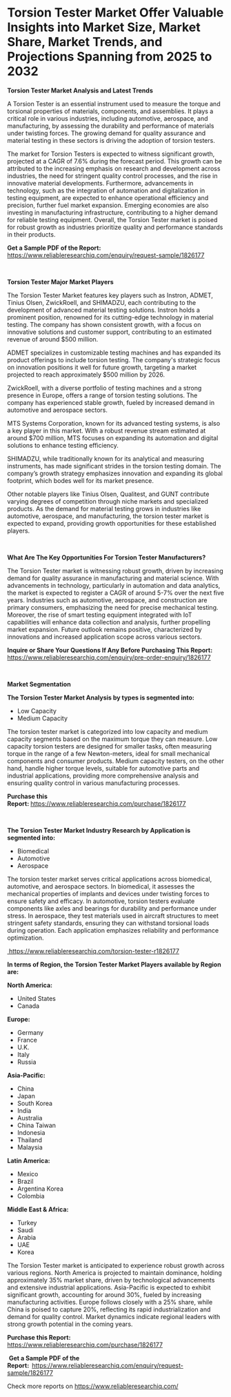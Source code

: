 <p><h1>Torsion Tester Market Offer Valuable Insights into Market Size, Market Share, Market Trends, and Projections Spanning from 2025 to 2032</h1></p><p><strong>Torsion Tester Market Analysis and Latest Trends</strong></p>
<p><p>A Torsion Tester is an essential instrument used to measure the torque and torsional properties of materials, components, and assemblies. It plays a critical role in various industries, including automotive, aerospace, and manufacturing, by assessing the durability and performance of materials under twisting forces. The growing demand for quality assurance and material testing in these sectors is driving the adoption of torsion testers.</p><p>The market for Torsion Testers is expected to witness significant growth, projected at a CAGR of 7.6% during the forecast period. This growth can be attributed to the increasing emphasis on research and development across industries, the need for stringent quality control processes, and the rise in innovative material developments. Furthermore, advancements in technology, such as the integration of automation and digitalization in testing equipment, are expected to enhance operational efficiency and precision, further fuel market expansion. Emerging economies are also investing in manufacturing infrastructure, contributing to a higher demand for reliable testing equipment. Overall, the Torsion Tester market is poised for robust growth as industries prioritize quality and performance standards in their products.</p></p>
<p><strong>Get a Sample PDF of the Report:&nbsp;</strong> <a href="https://www.reliableresearchiq.com/enquiry/request-sample/1826177?utm_campaign=2251&utm_medium=2&utm_source=Github&utm_content=ia&utm_term=18022025&utm_id=torsion-tester">https://www.reliableresearchiq.com/enquiry/request-sample/1826177</a></p>
<p>&nbsp;</p>
<p><strong>Torsion Tester Major Market Players</strong></p>
<p><p>The Torsion Tester Market features key players such as Instron, ADMET, Tinius Olsen, ZwickRoell, and SHIMADZU, each contributing to the development of advanced material testing solutions. Instron holds a prominent position, renowned for its cutting-edge technology in material testing. The company has shown consistent growth, with a focus on innovative solutions and customer support, contributing to an estimated revenue of around $500 million.</p><p>ADMET specializes in customizable testing machines and has expanded its product offerings to include torsion testing. The company's strategic focus on innovation positions it well for future growth, targeting a market projected to reach approximately $500 million by 2026.</p><p>ZwickRoell, with a diverse portfolio of testing machines and a strong presence in Europe, offers a range of torsion testing solutions. The company has experienced stable growth, fueled by increased demand in automotive and aerospace sectors.</p><p>MTS Systems Corporation, known for its advanced testing systems, is also a key player in this market. With a robust revenue stream estimated at around $700 million, MTS focuses on expanding its automation and digital solutions to enhance testing efficiency.</p><p>SHIMADZU, while traditionally known for its analytical and measuring instruments, has made significant strides in the torsion testing domain. The company’s growth strategy emphasizes innovation and expanding its global footprint, which bodes well for its market presence.</p><p>Other notable players like Tinius Olsen, Qualitest, and GUNT contribute varying degrees of competition through niche markets and specialized products. As the demand for material testing grows in industries like automotive, aerospace, and manufacturing, the torsion tester market is expected to expand, providing growth opportunities for these established players.</p></p>
<p>&nbsp;</p>
<p><strong>What Are The Key Opportunities For Torsion Tester Manufacturers?</strong></p>
<p><p>The Torsion Tester market is witnessing robust growth, driven by increasing demand for quality assurance in manufacturing and material science. With advancements in technology, particularly in automation and data analytics, the market is expected to register a CAGR of around 5-7% over the next five years. Industries such as automotive, aerospace, and construction are primary consumers, emphasizing the need for precise mechanical testing. Moreover, the rise of smart testing equipment integrated with IoT capabilities will enhance data collection and analysis, further propelling market expansion. Future outlook remains positive, characterized by innovations and increased application scope across various sectors.</p></p>
<p><strong>Inquire or Share Your Questions If Any Before Purchasing This Report:</strong> <a href="https://www.reliableresearchiq.com/enquiry/pre-order-enquiry/1826177?utm_campaign=2251&utm_medium=2&utm_source=Github&utm_content=ia&utm_term=18022025&utm_id=torsion-tester">https://www.reliableresearchiq.com/enquiry/pre-order-enquiry/1826177</a></p>
<p>&nbsp;</p>
<p><strong>Market Segmentation</strong></p>
<p><strong>The Torsion Tester Market Analysis by types is segmented into:</strong></p>
<p><ul><li>Low Capacity</li><li>Medium Capacity</li></ul></p>
<p><p>The torsion tester market is categorized into low capacity and medium capacity segments based on the maximum torque they can measure. Low capacity torsion testers are designed for smaller tasks, often measuring torque in the range of a few Newton-meters, ideal for small mechanical components and consumer products. Medium capacity testers, on the other hand, handle higher torque levels, suitable for automotive parts and industrial applications, providing more comprehensive analysis and ensuring quality control in various manufacturing processes.</p></p>
<p><strong>Purchase this Report:&nbsp;</strong><a href="https://www.reliableresearchiq.com/purchase/1826177?utm_campaign=2251&utm_medium=2&utm_source=Github&utm_content=ia&utm_term=18022025&utm_id=torsion-tester">https://www.reliableresearchiq.com/purchase/1826177</a></p>
<p>&nbsp;</p>
<p><strong>The Torsion Tester Market Industry Research by Application is segmented into:</strong></p>
<p><ul><li>Biomedical</li><li>Automotive</li><li>Aerospace</li></ul></p>
<p><p>The torsion tester market serves critical applications across biomedical, automotive, and aerospace sectors. In biomedical, it assesses the mechanical properties of implants and devices under twisting forces to ensure safety and efficacy. In automotive, torsion testers evaluate components like axles and bearings for durability and performance under stress. In aerospace, they test materials used in aircraft structures to meet stringent safety standards, ensuring they can withstand torsional loads during operation. Each application emphasizes reliability and performance optimization.</p></p>
<p><a href="https://www.reliableresearchiq.com/torsion-tester-r1826177?utm_campaign=2251&utm_medium=2&utm_source=Github&utm_content=ia&utm_term=18022025&utm_id=torsion-tester">&nbsp;https://www.reliableresearchiq.com/torsion-tester-r1826177</a></p>
<p><strong>In terms of Region, the Torsion Tester Market Players available by Region are:</strong></p>
<p>
    <p> <strong> North America: </strong>
        <ul>
            <li>United States</li>
            <li>Canada</li>
        </ul>
        </p> 
    <p> <strong> Europe: </strong>
        <ul>
            <li>Germany</li>
            <li>France</li>
            <li>U.K.</li>
            <li>Italy</li>
            <li>Russia</li>
        </ul>
        </p> 
    <p> <strong> Asia-Pacific: </strong>
        <ul>
            <li>China</li>
            <li>Japan</li>
            <li>South Korea</li>
            <li>India</li>
            <li>Australia</li>
            <li>China Taiwan</li>
            <li>Indonesia</li>
            <li>Thailand</li>
            <li>Malaysia</li>
        </ul>
        </p> 
    <p> <strong> Latin America: </strong>
        <ul>
            <li>Mexico</li>
            <li>Brazil</li>
            <li>Argentina Korea</li>
            <li>Colombia</li>
        </ul>
        </p> 
    <p> <strong> Middle East & Africa: </strong>
        <ul>
            <li>Turkey</li>
            <li>Saudi</li>
            <li>Arabia</li>
            <li>UAE</li>
            <li>Korea</li>
        </ul>
    </p>
    </p>
<p><p>The Torsion Tester market is anticipated to experience robust growth across various regions. North America is projected to maintain dominance, holding approximately 35% market share, driven by technological advancements and extensive industrial applications. Asia-Pacific is expected to exhibit significant growth, accounting for around 30%, fueled by increasing manufacturing activities. Europe follows closely with a 25% share, while China is poised to capture 20%, reflecting its rapid industrialization and demand for quality control. Market dynamics indicate regional leaders with strong growth potential in the coming years.</p></p>
<p><strong>Purchase this Report: </strong><a href="https://www.reliableresearchiq.com/purchase/1826177?utm_campaign=2251&utm_medium=2&utm_source=Github&utm_content=ia&utm_term=18022025&utm_id=torsion-tester">https://www.reliableresearchiq.com/purchase/1826177</a></p>
<p>&nbsp;<strong>Get a Sample PDF of the Report:&nbsp;&nbsp;</strong><a href="https://www.reliableresearchiq.com/enquiry/request-sample/1826177?utm_campaign=2251&utm_medium=2&utm_source=Github&utm_content=ia&utm_term=18022025&utm_id=torsion-tester">https://www.reliableresearchiq.com/enquiry/request-sample/1826177</a></p>
<p><strong></strong></p>
<p>Check more reports on <a href="https://www.reliableresearchiq.com/?utm_campaign=2251&utm_medium=2&utm_source=Github&utm_content=ia&utm_term=18022025&utm_id=torsion-tester">https://www.reliableresearchiq.com/</a></p>